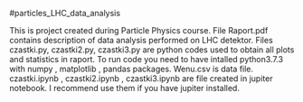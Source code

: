 #particles_LHC_data_analysis

This is project created during Particle Physics course. 
File Raport.pdf contains description of data analysis performed on LHC detektor.
Files czastki.py, czastki2.py, czastki3.py are python codes used to obtain all plots and statistics in raport.
To run code you need to have intalled python3.7.3 with numpy , matplotlib , pandas packages.
Wenu.csv is data file.
czastki.ipynb , czastki2.ipynb , czastki3.ipynb are file created in jupiter notebook. I recommend use them if you have jupiter installed.
